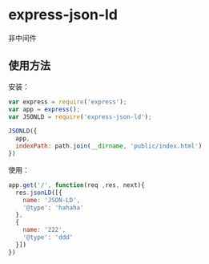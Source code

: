 # express-json-ld
非中间件
## 使用方法
安装：
```js
var express = require('express');
var app = express();
var JSONLD = require('express-json-ld');

JSONLD({
  app,
  indexPath: path.join(__dirname, 'public/index.html')
})
```
使用：
```js
app.get('/', function(req ,res, next){
  res.jsonLD([{
    name: 'JSON-LD',
    '@type': 'hahaha'
  },
  {
    name: '222',
    '@type': 'ddd'
  }])
})
```
